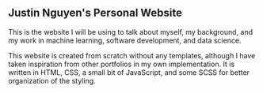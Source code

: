 ## Justin Nguyen's Personal Website

This is the website I will be using to talk about myself, my background, and my work in machine learning, software development, and data science.

This website is created from scratch without any templates, although I have taken inspiration from other portfolios in my own implementation.  It is written in HTML, CSS, a small bit of JavaScript, and some SCSS for better organization of the styling.  